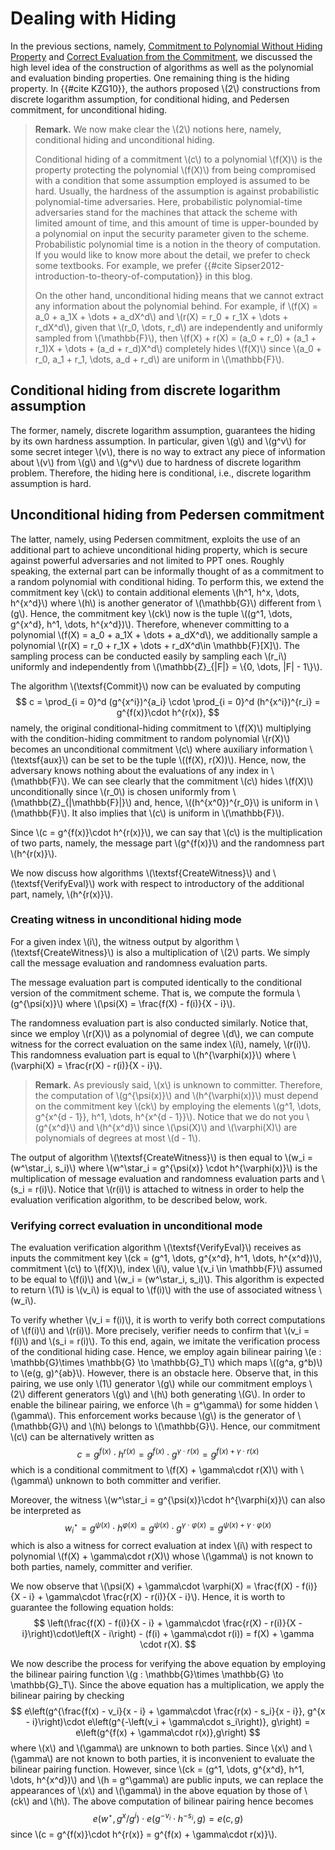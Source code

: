 # Dealing with Hiding
In the previous sections, namely, [Commitment to Polynomial Without Hiding Property](./commitment_without_hiding.md) and [Correct Evaluation from the Commitment](./correct_evaluation_from_commitment.md), we discussed the high level idea of the construction of algorithms as well as the polynomial and evaluation binding properties. One remaining thing is the hiding property. In {{#cite KZG10}}, the authors proposed \\(2\\) constructions from discrete logarithm assumption, for conditional hiding, and Pedersen commitment, for unconditional hiding.

> **Remark.** We now make clear the \\(2\\) notions here, namely, conditional hiding and unconditional hiding.
>
> Conditional hiding of a commitment \\(c\\) to a polynomial \\(f(X)\\) is the property protecting the polynomial \\(f(X)\\) from being compromised with a condition that some assumption employed is assumed to be hard. Usually, the hardness of the assumption is against probabilistic polynomial-time adversaries. Here, probabilistic polynomial-time adversaries stand for the machines that attack the scheme with limited amount of time, and this amount of time is upper-bounded by a polynomial on input the security parameter given to the scheme. Probabilistic polynomial time is a notion in the theory of computation. If you would like to know more about the detail, we prefer to check some textbooks. For example, we prefer {{#cite Sipser2012-introduction-to-theory-of-computation}} in this blog.
>
> On the other hand, unconditional hiding means that we cannot extract any information about the polynomial behind. For example, if \\(f(X) = a_0 + a_1X + \dots + a_dX^d\\) and \\(r(X) = r_0 + r_1X + \dots + r_dX^d\\), given that \\(r_0, \dots, r_d\\) are independently and uniformly sampled from \\(\mathbb{F}\\), then \\(f(X) + r(X) = (a_0 + r_0) + (a_1 + r_1)X + \dots + (a_d + r_d)X^d\\) completely hides \\(f(X)\\) since \\(a_0 + r_0, a_1 + r_1, \dots, a_d + r_d\\) are uniform in \\(\mathbb{F}\\).

## Conditional hiding from discrete logarithm assumption 
The former, namely, discrete logarithm assumption, guarantees the hiding by its own hardness assumption. In particular, given \\(g\\) and \\(g^v\\) for some secret integer \\(v\\), there is no way to extract any piece of information about \\(v\\) from \\(g\\) and \\(g^v\\) due to hardness of discrete logarithm problem. Therefore, the hiding here is conditional, i.e., discrete logarithm assumption is hard. 

## Unconditional hiding from Pedersen commitment 
The latter, namely, using Pedersen commitment, exploits the use of an additional part to achieve unconditional hiding property, which is secure against powerful adversaries and not limited to PPT ones. Roughly speaking, the external part can be informally thought of as a commitment to a random polynomial with conditional hiding. To perform this, we extend the commitment key \\(ck\\) to contain additional elements \\(h^1, h^x, \dots, h^{x^d}\\) where \\(h\\) is another generator of \\(\mathbb{G}\\) different from \\(g\\). Hence, the commitment key \\(ck\\) now is the tuple \\((g^1, \dots, g^{x^d}, h^1, \dots, h^{x^d})\\). Therefore, whenever committing to a polynomial \\(f(X) = a_0 + a_1X + \dots + a_dX^d\\), we additionally sample a polynomial \\(r(X) = r_0 + r_1X + \dots + r_dX^d\in \mathbb{F}[X]\\). The sampling process can be conducted easily by sampling each \\(r_i\\) uniformly and independently from \\(\mathbb{Z}_{|F|} = \\{0, \dots, |F| - 1\\}\\).

The algorithm \\(\textsf{Commit}\\) now can be evaluated by computing
$$
    c = \prod_{i = 0}^d (g^{x^i})^{a_i} \cdot \prod_{i = 0}^d (h^{x^i})^{r_i} = g^{f(x)}\cdot h^{r(x)},
$$
namely, the original conditional-hiding commitment to \\(f(X)\\) multiplying with the condition-hiding commitment to random polynomial \\(r(X)\\) becomes an unconditional commitment \\(c\\) where auxiliary information \\(\textsf{aux}\\) can be set to be the tuple \\((f(X), r(X))\\). Hence, now, the adversary knows nothing about the evaluations of any index in \\(\mathbb{F}\\). We can see clearly that the commitment \\(c\\) hides \\(f(X)\\) unconditionally since \\(r_0\\) is chosen uniformly from \\(\mathbb{Z}_{|\mathbb{F}|}\\) and, hence, \\((h^{x^0})^{r_0}\\) is uniform in \\(\mathbb{F}\\). It also implies that \\(c\\) is uniform in \\(\mathbb{F}\\).

Since \\(c = g^{f(x)}\cdot h^{r(x)}\\), we can say that \\(c\\) is the multiplication of two parts, namely, the message part \\(g^{f(x)}\\) and the randomness part \\(h^{r(x)}\\).

We now discuss how algorithms \\(\textsf{CreateWitness}\\) and \\(\textsf{VerifyEval}\\) work with respect to introductory of the additional part, namely, \\(h^{r(x)}\\). 
<!-- Then, we discuss the unconditional hiding once at most \\(d\\) evaluations of \\(f(X)\\) with respective witnesses are known. -->

### Creating witness in unconditional hiding mode
For a given index \\(i\\), the witness output by algorithm \\(\textsf{CreateWitness}\\) is also a multiplication of \\(2\\) parts. We simply call the message evaluation and randomness evaluation parts. 

The message evaluation part is computed identically to the conditional version of the commitment scheme. That is, we compute the formula \\(g^{\psi(x)}\\) where \\(\psi(X) = \frac{f(X) - f(i)}{X - i}\\).

The randomness evaluation part is also conducted similarly. Notice that, since we employ \\(r(X)\\) as a polynomial of degree \\(d\\), we can compute witness for the correct evaluation on the same index \\(i\\), namely, \\(r(i)\\). This randomness evaluation part is equal to \\(h^{\varphi(x)}\\) where \\(\varphi(X) = \frac{r(X) - r(i)}{X - i}\\).

> **Remark.** As previously said, \\(x\\) is unknown to committer. Therefore, the computation of \\(g^{\psi(x)}\\) and \\(h^{\varphi(x)}\\) must depend on the commitment key \\(ck\\) by employing the elements \\(g^1, \dots, g^{x^{d - 1}}, h^1, \dots, h^{x^{d - 1}}\\). Notice that we do not you \\(g^{x^d}\\) and \\(h^{x^d}\\) since \\(\psi(X)\\) and \\(\varphi(X)\\) are polynomials of degrees at most \\(d - 1\\).

The output of algorithm \\(\textsf{CreateWitness}\\) is then equal to \\(w_i = (w^\star_i, s_i)\\) where \\(w^\star_i = g^{\psi(x)} \cdot h^{\varphi(x)}\\) is the multiplication of message evaluation and randomness evaluation parts and \\(s_i = r(i)\\). Notice that \\(r(i)\\) is attached to witness in order to help the evaluation verification algorithm, to be described below, work.

### Verifying correct evaluation in unconditional mode
The evaluation verification algorithm \\(\textsf{VerifyEval}\\) receives as inputs the commitment key \\(ck = (g^1, \dots, g^{x^d}, h^1, \dots, h^{x^d})\\), commitment \\(c\\) to \\(f(X)\\), index \\(i\\), value \\(v_i \in \mathbb{F}\\) assumed to be equal to \\(f(i)\\) and \\(w_i = (w^\star_i, s_i)\\). This algorithm is expected to return \\(1\\) is \\(v_i\\) is equal to \\(f(i)\\) with the use of associated witness \\(w_i\\).

To verify whether \\(v_i = f(i)\\), it is worth to verify both correct computations of \\(f(i)\\) and \\(r(i)\\). More precisely, verifier needs to confirm that \\(v_i = f(i)\\) and \\(s_i = r(i)\\). To this end, again, we imitate the verification process of the conditional hiding case. Hence, we employ again bilinear pairing \\(e : \mathbb{G}\times \mathbb{G} \to \mathbb{G}_T\\) which maps \\((g^a, g^b)\\) to \\(e(g, g)^{ab}\\). However, there is an obstacle here. Observe that, in this pairing, we use only \\(1\\) generator \\(g\\) while our commitment employs \\(2\\) different generators \\(g\\) and \\(h\\) both generating \\(G\\). In order to enable the bilinear pairing, we enforce \\(h = g^\gamma\\) for some hidden \\(\gamma\\). This enforcement works because \\(g\\) is the generator of \\(\mathbb{G}\\) and \\(h\\) belongs to \\(\mathbb{G}\\). Hence, our commitment \\(c\\) can be alternatively written as 
$$
    c = g^{f(x)}\cdot h^{r(x)} = g^{f(x)}\cdot g^{\gamma \cdot r(x)} = g^{f(x) + \gamma\cdot r(x)}
$$
which is a conditional commitment to \\(f(X) + \gamma\cdot r(X)\\) with \\(\gamma\\) unknown to both committer and verifier.

Moreover, the witness \\(w^\star_i = g^{\psi(x)}\cdot h^{\varphi(x)}\\) can also be interpreted as 
$$
    w^\star_i = g^{\psi(x)}\cdot h^{\varphi(x)}=g^{\psi(x)} \cdot g^{\gamma\cdot \varphi(x)} = g^{\psi(x) + \gamma\cdot \varphi(x)}
$$ 
which is also a witness for correct evaluation at index \\(i\\) with respect to polynomial \\(f(X) + \gamma\cdot r(X)\\) whose \\(\gamma\\) is not known to both parties, namely, committer and verifier.

We now observe that \\(\psi(X) + \gamma\cdot \varphi(X) = \frac{f(X) - f(i)}{X - i} + \gamma\cdot \frac{r(X) - r(i)}{X - i}\\). Hence, it is worth to guarantee the following equation holds:
$$
    \left(\frac{f(X) - f(i)}{X - i} + \gamma\cdot \frac{r(X) - r(i)}{X - i}\right)\cdot\left(X - i\right) - (f(i) + \gamma\cdot r(i)) = f(X) + \gamma \cdot r(X).
$$

We now describe the process for verifying the above equation by employing the bilinear pairing function \\(g : \mathbb{G}\times \mathbb{G} \to \mathbb{G}_T\\). Since the above equation has a multiplication, we apply the bilinear pairing by checking 
$$
    e\left(g^{\frac{f(x) - v_i}{x - i} + \gamma\cdot \frac{r(x) - s_i}{x - i}}, g^{x - i}\right)\cdot e\left(g^{-\left(v_i + \gamma\cdot s_i\right)}, g\right) = e\left(g^{f(x) + \gamma\cdot r(x)},g\right)
$$
where \\(x\\) and \\(\gamma\\) are unknown to both parties. Since \\(x\\) and \\(\gamma\\) are not known to both parties, it is inconvenient to evaluate the bilinear pairing function. However, since \\(ck = (g^1, \dots, g^{x^d}, h^1, \dots, h^{x^d})\\) and \\(h = g^\gamma\\) are public inputs, we can replace the appearances of \\(x\\) and \\(\gamma\\) in the above equation by those of \\(ck\\) and \\(h\\). The above computation of bilinear pairing hence becomes
$$
    e\left(w^\star, g^x / g^i\right)\cdot e\left(g^{-v_i}\cdot h^{-s_i}, g\right) = e(c, g)
$$
since \\(c = g^{f(x)}\cdot h^{r(x)} = g^{f(x) + \gamma\cdot r(x)}\\).
<!-- ### Unconditional hiding once at most \\(d\\) evaluations are known -->
<!-- We now assume that the committer allows the adversary to know \\(d\\) different evaluations on \\(f(X)\\), i.e., the evaluations are
$$ \\{(i_1, f(i_1), w_1), \dots, (i_d, f(i_d), w_d)\\}$$
where, for each \\(j \in \\{1, \dots, d\\}\\), \\(\textsf{VerifyEval}(ck, c, i_j, f(i_j), w_j) = 1\\) and \\(w_j = (w_j^\star, s_j)\\).

As we discussed previously, if we know at least \\(d + 1\\) evaluations of \\(f(X)\\) of distinct indices, we can recover \\(f(X)\\) entirely, e.g., by using Lagrange interpolation. On the other hand, knowing evaluations of at most \\(d\\) different indices is insufficient for predicting evaluations of other indices. The unrevealed evaluation of any index, other than those \\(d\\) different indices, would look uniform in \\(\mathbb{F}\\). Hence, since adversary knows at \\(d + 1\\) evaluations of \\(f(X)\\) and the corresponding witnesses \\(w_1, \dots, w_d\\), adversary also knows \\(d + 1\\) different evaluations of \\(r(X)\\). Assume that \\(i_{d + 1} \not\in \\{i_1, \dots, i_d\\}\\). We argue that \\(f(i_{d + 1})\\) and \\(r(i_{d + 1})\\) are unknown to adversary. In fact, assume that there exist \\(f'(X) \not= f(X)\\) and \\(r'(X) \not= r(X)\\) satisfying
$$
    f'(i_j) = f(i_j) = v_j \text{ and } r'(i_j) = r(i_j) = s_j 
$$
for all \\(j \in \\{1, \dots, d\\}\\). Roughly speaking, \\(f'(X)\\) is different from \\(f(X)\\) yet shares the same evaluations at those queried indices, namely, \\(i_1, \dots, i_d\\). A similar explanation applies to \\(r'(X)\\) and \\(r(X)\\). Hence, we argue that \\(w_1, \dots, w_d\\) are the same both pairs \\((f(X), r(X))\\) and \\((f'(X), r'(X))\\) for \\(x\\) fixed in advance. In fact, for any \\(j \in \\{1, \dots, d\\}\\), let's consider the equation described above, with \\(X\\) and \\(i\\) replaced by \\(x\\) and \\(i_j\\), respectively, 
$$
    \left(\frac{f(x) - f(i_j)}{x - i_j} + \gamma\cdot \frac{r(x) - r(i_j)}{x - i_j}\right)\cdot\left(x - i_j\right) - (f(i_j) + \gamma\cdot r(i_j)) = f(x) + \gamma \cdot r(x).
$$
We see clearly that \\(\frac{f(x) - f(i_j)}{x - i_j} + \gamma\cdot \frac{r(x) - r(i_j)}{x - i_j}\\) is uniquely determined by computing 
$$\begin{align}
\frac{f(x) + \gamma\cdot r(x) + f(i_j) + \gamma\cdot r(i_j)}{x - i_j} \&= \frac{f(x) - \gamma\cdot r(x) + v_j + \gamma\cdot s_j}{x - i_j}\\\\
\&= \frac{f'(x) + \gamma\cdot r'(x) + f(i_j) + \gamma\cdot r(i_j)}{x - i_j}
\end{align}$$<span style="color:red">continue here</span> -->